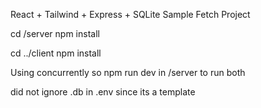 React + Tailwind + Express + SQLite Sample Fetch Project

cd /server
    npm install

cd ../client
    npm install

Using concurrently so
    npm run dev
in /server to run both

did not ignore .db in .env since its a template